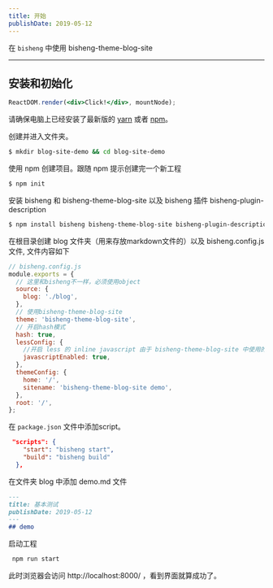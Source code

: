 ```yaml
---
title: 开始
publishDate: 2019-05-12
---
```


在 `bisheng` 中使用 bisheng-theme-blog-site

---

## 安装和初始化

```jsx
ReactDOM.render(<div>Click!</div>, mountNode);
```

请确保电脑上已经安装了最新版的 [yarn](https://yarnpkg.com) 或者 [npm](https://www.npmjs.com/)。

创建并进入文件夹。
```bash
$ mkdir blog-site-demo && cd blog-site-demo
```

使用 npm 创建项目。跟随 npm 提示创建完一个新工程

```bash
$ npm init
```

安装 bisheng 和 bisheng-theme-blog-site 以及 bisheng 插件 bisheng-plugin-description

```bash
$ npm install bisheng bisheng-theme-blog-site bisheng-plugin-description --save
```

在根目录创建 blog 文件夹（用来存放markdown文件的）以及 bisheng.config.js 文件, 文件内容如下

```js
// bisheng.config.js
module.exports = {
  // 这里和bisheng不一样，必须使用object
  source: {
    blog: './blog',
  },
  // 使用bisheng-theme-blog-site
  theme: 'bisheng-theme-blog-site',
  // 开启hash模式
  hash: true,
  lessConfig: {
    //开启 less 的 inline javascript 由于 bisheng-theme-blog-site 中使用的less样式是复制 antd 官网文档中的样式库，antd 有使用这个功能
    javascriptEnabled: true,
  },
  themeConfig: {
    home: '/',
    sitename: 'bisheng-theme-blog-site demo',
  },
  root: '/',
};
```

在 `package.json` 文件中添加script。
```json
 "scripts": {
    "start": "bisheng start",
    "build": "bisheng build"
  },
```

在文件夹 blog 中添加 demo.md 文件
```md
---
title: 基本测试
publishDate: 2019-05-12
---
## demo
```

启动工程
```bash
 npm run start
```

此时浏览器会访问 http://localhost:8000/ ，看到界面就算成功了。